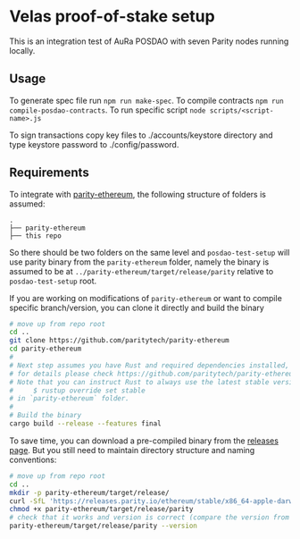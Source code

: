 # Velas proof-of-stake setup

This is an integration test of AuRa POSDAO with seven Parity nodes running locally.


## Usage

To generate spec file run `npm run make-spec`.
To compile contracts `npm run compile-posdao-contracts`.
To run specific script `node scripts/<script-name>.js`

To sign transactions copy key files to ./accounts/keystore directory and type keystore password to ./config/password.

## Requirements

To integrate with [parity-ethereum](https://github.com/paritytech/parity-ethereum), the following structure of folders is assumed:
```
.
├── parity-ethereum
├── this repo
```
So there should be two folders on the same level and `posdao-test-setup` will use parity binary from the `parity-ethereum` folder, namely the binary is assumed to be at `../parity-ethereum/target/release/parity` relative to `posdao-test-setup` root.

If you are working on modifications of `parity-ethereum` or want to compile specific branch/version, you can clone it directly and build the binary
```bash
# move up from repo root
cd ..
git clone https://github.com/paritytech/parity-ethereum
cd parity-ethereum
#
# Next step assumes you have Rust and required dependencies installed,
# for details please check https://github.com/paritytech/parity-ethereum/blob/master/README.md
# Note that you can instruct Rust to always use the latest stable version for this project by running
#     $ rustup override set stable
# in `parity-ethereum` folder.
#
# Build the binary
cargo build --release --features final
```

To save time, you can download a pre-compiled binary from the [releases page](https://github.com/paritytech/parity-ethereum/releases). But you still need to maintain directory structure and naming conventions:
```bash
# move up from repo root
cd ..
mkdir -p parity-ethereum/target/release/
curl -SfL 'https://releases.parity.io/ethereum/stable/x86_64-apple-darwin/parity' -o parity-ethereum/target/release/parity
chmod +x parity-ethereum/target/release/parity
# check that it works and version is correct (compare the version from the binary with version on the release page)
parity-ethereum/target/release/parity --version
```
